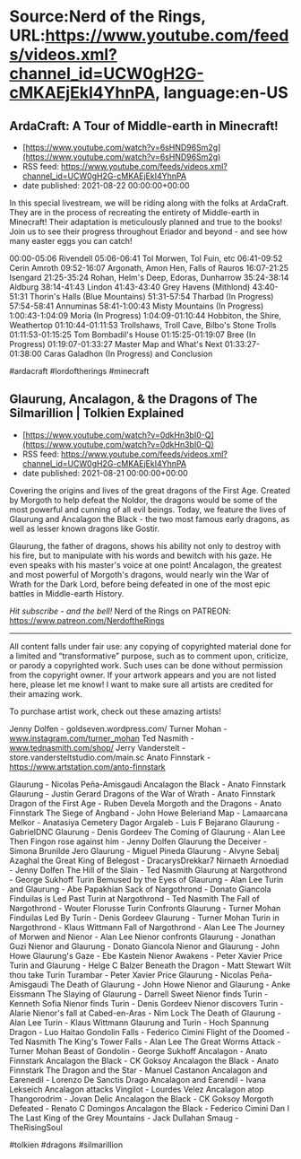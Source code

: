 # Source:Nerd of the Rings, URL:https://www.youtube.com/feeds/videos.xml?channel_id=UCW0gH2G-cMKAEjEkI4YhnPA, language:en-US

## ArdaCraft: A Tour of Middle-earth in Minecraft!
 - [https://www.youtube.com/watch?v=6sHND96Sm2g](https://www.youtube.com/watch?v=6sHND96Sm2g)
 - RSS feed: https://www.youtube.com/feeds/videos.xml?channel_id=UCW0gH2G-cMKAEjEkI4YhnPA
 - date published: 2021-08-22 00:00:00+00:00

In this special livestream, we will be riding along with the folks at ArdaCraft.  They are in the process of recreating the entirety of Middle-earth in Minecraft!  Their adaptation is meticulously planned and true to the books!  Join us to see their progress throughout Eriador and beyond - and see how many easter eggs you can catch!

00:00-05:06 Rivendell
05:06-06:41 Tol Morwen, Tol Fuin, etc
06:41-09:52 Cerin Amroth
09:52-16:07 Argonath, Amon Hen, Falls of Rauros
16:07-21:25 Isengard
21:25-35:24 Rohan, Helm's Deep, Edoras, Dunharrow
35:24-38:14 Aldburg
38:14-41:43 Lindon
41:43-43:40 Grey Havens (Mithlond)
43:40-51:31 Thorin's Halls (Blue Mountains)
51:31-57:54 Tharbad (In Progress)
57:54-58:41 Annuminas
58:41-1:00:43 Misty Mountains (In Progress)
1:00:43-1:04:09 Moria (In Progress)
1:04:09-01:10:44 Hobbiton, the Shire, Weathertop
01:10:44-01:11:53 Trollshaws, Troll Cave, Bilbo's Stone Trolls
01:11:53-01:15:25 Tom Bombadil's House
01:15:25-01:19:07 Bree (In Progress)
01:19:07-01:33:27 Master Map and What's Next
01:33:27-01:38:00 Caras Galadhon (In Progress) and Conclusion


#ardacraft #lordoftherings #minecraft

## Glaurung, Ancalagon, & the Dragons of The Silmarillion | Tolkien Explained
 - [https://www.youtube.com/watch?v=0dkHn3bI0-Q](https://www.youtube.com/watch?v=0dkHn3bI0-Q)
 - RSS feed: https://www.youtube.com/feeds/videos.xml?channel_id=UCW0gH2G-cMKAEjEkI4YhnPA
 - date published: 2021-08-21 00:00:00+00:00

Covering the origins and lives of the great dragons of the First Age.  Created by Morgoth to help defeat the Noldor, the dragons would be some of the most powerful and cunning of all evil beings.  Today, we feature the lives of Glaurung and Ancalagon the Black - the two most famous early dragons, as well as lesser known dragons like Gostir.

Glaurung, the father of dragons, shows his ability not only to destroy with his fire, but to manipulate with his words and bewitch with his gaze.  He even speaks with his master's voice at one point!  Ancalagon, the greatest and most powerful of Morgoth's dragons, would nearly win the War of Wrath for the Dark Lord, before being defeated in one of the most epic battles in Middle-earth History.

*Hit subscribe - and the bell!* 
Nerd of the Rings on PATREON: https://www.patreon.com/NerdoftheRings

-------------- 
All content falls under fair use: any copying of copyrighted material done for a limited and “transformative” purpose, such as to comment upon, criticize, or parody a copyrighted work. Such uses can be done without permission from the copyright owner.   If your artwork appears and you are not listed here, please let me know! I want to make sure all artists are credited for their amazing work.

To purchase artist work, check out these amazing artists!

Jenny Dolfen - goldseven.wordpress.com/
Turner Mohan - www.instagram.com/turner_mohan
Ted Nasmith - www.tednasmith.com/shop/
Jerry Vanderstelt - store.vandersteltstudio.com/main.sc
Anato Finnstark - https://www.artstation.com/anto-finnstark

Glaurung - Nicolas Peña-Amisgaudi
Ancalagon the Black - Anato Finnstark
Glaurung - Justin Gerard
Dragons of the War of Wrath - Anato Finnstark
Dragon of the First Age - Ruben Devela
Morgoth and the Dragons - Anato Finnstark
The Siege of Angband - John Howe
Beleriand Map - Lamaarcana
Melkor - Anatasiya Cemetery
Dagor Argaleb - Luis F Bejarano
Glaurung - GabrielDNC
Glaurung - Denis Gordeev
The Coming of Glaurung - Alan Lee
Then Fingon rose against him - Jenny Dolfen
Glaurung the Deceiver - Simona Brunilde Jero
Glaurung - Miguel Pineda
Glaurung - Alvyne Sebalj
Azaghal the Great King of Belegost - DracarysDrekkar7
Nirnaeth Arnoediad - Jenny Dolfen
The Hill of the Slain - Ted Nasmith
Glaurung at Nargothrond - George Sukhoff
Turin Bemused by the Eyes of Glaurung - Alan Lee
Turin and Glaurung - Abe Papakhian
Sack of Nargothrond - Donato Giancola
Finduilas is Led Past Turin at Nargothrond - Ted Nasmith
The Fall of Nargothrond - Wouter Florusse
Turin Confronts Glaurung - Turner Mohan
Finduilas Led By Turin - Denis Gordeev
Glaurung - Turner Mohan
Turin in Nargothrond - Klaus Wittmann
Fall of Nargothrond - Alan Lee
The Journey of Morwen and Nienor - Alan Lee
Nienor confronts Glaurung - Jonathan Guzi
Nienor and Glaurung - Donato Giancola
Nienor and Glaurung - John Howe
Glaurung's Gaze - Ebe Kastein
Nienor Awakens - Peter Xavier Price
Turin and Glaurung - Helge C Balzer
Beneath the Dragon - Matt Stewart
Wilt thou take Turin Turambar - Peter Xavier Price
Glaurung - Nicolas Peña-Amisgaudi
The Death of Glaurung - John Howe
Nienor and Glaurung - Anke Eissmann
The Slaying of Glaurung - Darrell Sweet
Nienor finds Turin - Kenneth Sofia
Nienor finds Turin - Denis Gordeev
Nienor discovers Turin - Alarie
Nienor's fall at Cabed-en-Aras - Nim Lock
The Death of Glaurung - Alan Lee
Turin - Klaus Wittmann
Glaurung and Turin - Hoch Spannung
Dragon - Luo Haitao
Gondolin Falls - Federico Cimini
Flight of the Doomed - Ted Nasmith
The King's Tower Falls - Alan Lee
The Great Worms Attack - Turner Mohan
Beast of Gondolin - George Sukhoff
Ancalagon - Anato Finnstark
Ancalagon the Black - CK Goksoy
Ancalagon the Black - Anato Finnstark
The Dragon and the Star - Manuel Castanon
Ancalagon and Earenedil - Lorenzo De Sanctis Drago
Ancalagon and Earendil - Ivana Lekseich
Ancalagon attacks Vingilot - Lourdes Velez
Ancalagon atop Thangorodrim - Jovan Delic
Ancalagon the Black - CK Goksoy
Morgoth Defeated - Renato C Domingos
Ancalagon the Black - Federico Cimini
Dan I The Last King of the Grey Mountains - Jack Dullahan
Smaug - TheRisingSoul

#tolkien #dragons #silmarillion

